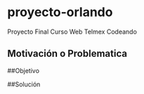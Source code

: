 # proyecto-orlando
Proyecto Final Curso Web Telmex Codeando

## Motivación o Problematica



##Objetivo



##Solución
